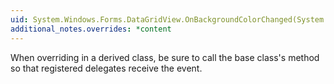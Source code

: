 ```yaml
---
uid: System.Windows.Forms.DataGridView.OnBackgroundColorChanged(System.EventArgs)
additional_notes.overrides: *content
---
```


<p>When overriding <xref href="System.Windows.Forms.DataGridView.OnBackgroundColorChanged(System.EventArgs)"></xref> in a derived class, be sure to call the base class's <xref href="System.Windows.Forms.DataGridView.OnBackgroundColorChanged(System.EventArgs)"></xref> method so that registered delegates receive the event.</p>



